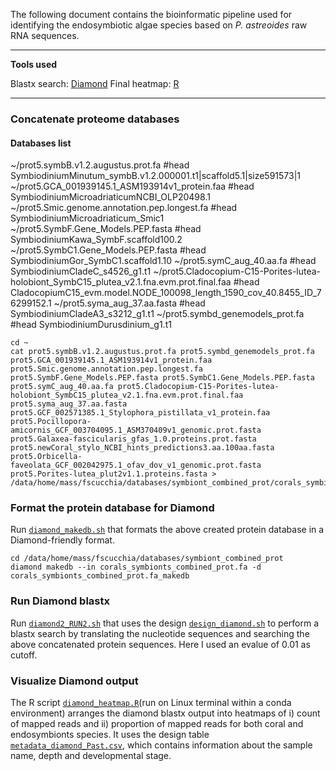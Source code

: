 The following document contains the bioinformatic pipeline used for identifying the endosymbiotic algae species based on _P. astreoides_ raw RNA sequences.

---

**Tools used**  

Blastx search: [Diamond](https://github.com/bbuchfink/diamond) 
Final heatmap: [R](https://cran.r-project.org/)

---

### Concatenate proteome databases 

#### Databases list 
~/prot5.symbB.v1.2.augustus.prot.fa  #head SymbiodiniumMinutum_symbB.v1.2.000001.t1|scaffold5.1|size591573|1
~/prot5.GCA_001939145.1_ASM193914v1_protein.faa  #head SymbiodiniumMicroadriaticumNCBI_OLP20498.1
~/prot5.Smic.genome.annotation.pep.longest.fa  #head SymbiodiniumMicroadriaticum_Smic1
~/prot5.SymbF.Gene_Models.PEP.fasta  #head SymbiodiniumKawa_SymbF.scaffold100.2
~/prot5.SymbC1.Gene_Models.PEP.fasta  #head SymbiodiniumGor_SymbC1.scaffold1.10
~/prot5.symC_aug_40.aa.fa  #head SymbiodiniumCladeC_s4526_g1.t1
~/prot5.Cladocopium-C15-Porites-lutea-holobiont_SymbC15_plutea_v2.1.fna.evm.prot.final.faa  #head CladocopiumC15_evm.model.NODE_100098_length_1590_cov_40.8455_ID_76299152.1
~/prot5.syma_aug_37.aa.fasta  #head SymbiodiniumCladeA3_s3212_g1.t1
~/prot5.symbd_genemodels_prot.fa  #head SymbiodiniumDurusdinium_g1.t1

```
cd ~
cat prot5.symbB.v1.2.augustus.prot.fa prot5.symbd_genemodels_prot.fa prot5.GCA_001939145.1_ASM193914v1_protein.faa prot5.Smic.genome.annotation.pep.longest.fa prot5.SymbF.Gene_Models.PEP.fasta prot5.SymbC1.Gene_Models.PEP.fasta prot5.symC_aug_40.aa.fa prot5.Cladocopium-C15-Porites-lutea-holobiont_SymbC15_plutea_v2.1.fna.evm.prot.final.faa prot5.syma_aug_37.aa.fasta prot5.GCF_002571385.1_Stylophora_pistillata_v1_protein.faa prot5.Pocillopora-amicornis_GCF_003704095.1_ASM370409v1_genomic.prot.fasta prot5.Galaxea-fascicularis_gfas_1.0.proteins.prot.fasta prot5.newCoral_stylo_NCBI_hints_predictions3.aa.100aa.fasta prot5.Orbicella-faveolata_GCF_002042975.1_ofav_dov_v1_genomic.prot.fasta prot5.Porites-lutea_plut2v1.1.proteins.fasta > /data/home/mass/fscucchia/databases/symbiont_combined_prot/corals_symbionts_combined_prot.fa
```

### Format the protein database for Diamond

Run [`diamond_makedb.sh`](https://github.com/fscucchia/Pastreoides_development_depth/blob/main/Species_Identification/diamond_makedb.sh) that formats the above created protein database in a Diamond-friendly format.

```
cd /data/home/mass/fscucchia/databases/symbiont_combined_prot
diamond makedb --in corals_symbionts_combined_prot.fa -d corals_symbionts_combined_prot.fa_makedb
```

### Run Diamond blastx

Run [`diamond2_RUN2.sh`](https://github.com/fscucchia/Pastreoides_development_depth/blob/main/Species_Identification/diamond2_RUN2.sh) that uses the design [`design_diamond.sh`](https://github.com/fscucchia/Pastreoides_development_depth/blob/main/Metadata/design_diamond.sh) to perform a blastx search by translating the nucleotide sequences and searching the above concatenated protein sequences. 
Here I used an evalue of 0.01 as cutoff.

### Visualize Diamond output

The R script [`diamond_heatmap.R`](https://github.com/fscucchia/Pastreoides_development_depth/blob/main/Species_Identification/diamond_heatmap.R)(run on Linux terminal within a conda environment) arranges the diamond blastx output into heatmaps of i) count of mapped reads and ii) proportion of mapped reads for both coral and endosymbionts species. It uses the design table [`metadata_diamond_Past.csv`](https://github.com/fscucchia/Pastreoides_development_depth/blob/main/Metadata/metadata_diamond_Past.csv), which contains information about the sample name, depth and developmental stage.
